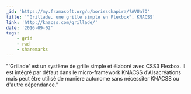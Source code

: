 ```yaml
---
_id: 'https://my.framasoft.org/u/borisschapira/?AVUa7Q'
title: '"Grillade, une grille simple en Flexbox", KNACSS'
link: 'http://knacss.com/grillade/'
date: '2016-09-02'
tags:
    - grid
    - rwd
    - sharemarks
---
```


<div class="markdown"><p>&quot;'Grillade' est un système de grille simple et élaboré avec CSS3 Flexbox. Il est intégré par défaut dans le micro-framework KNACSS d'Alsacréations mais peut être utilisé de manière autonome sans nécessiter KNACSS ou d'autre dépendance.&quot;
</p></div>
